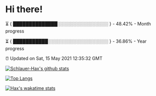 # Hi there!

⏳ { ██████████████░░░░░░░░░░░░░░░░ } - 48.42% - Month progress

⏳ { ███████████░░░░░░░░░░░░░░░░░░░ } - 36.86% - Year progress

⏰ Updated on Sat, 15 May 2021 12:35:32 GMT


[![Schlauer-Hax's github stats](https://github-readme-stats.vercel.app/api?username=Schlauer-Hax&show_icons=true&theme=dark&count_private=true)](https://github.com/Schlauer-Hax)


[![Top Langs](https://github-readme-stats.vercel.app/api/top-langs/?username=Schlauer-Hax&layout=compact&theme=dark)](https://github.com/Schlauer-Hax?tab=repositories)


[![Hax's wakatime stats](https://github-readme-stats.vercel.app/api/wakatime?username=Hax&theme=dark)](https://wakatime.com/@Hax)

